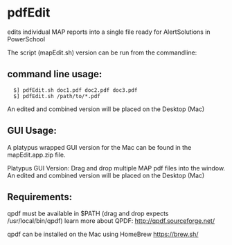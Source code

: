 # pdfEdit

edits individual MAP reports into a single file ready for AlertSolutions in PowerSchool

The script (mapEdit.sh) version can be run from the commandline:

command line usage:
------------------
      $] pdfEdit.sh doc1.pdf doc2.pdf doc3.pdf
      $] pdfEdit.sh /path/to/*.pdf
      
An edited and combined version will be placed on the Desktop (Mac)

GUI Usage:
----------
A platypus wrapped GUI version for the Mac can be found in the mapEdit.app.zip file. 

  Platypus GUI Version:
      Drag and drop multiple MAP pdf files into the window. An edited and combined version will be placed on the Desktop (Mac)

Requirements:
-------------
  qpdf must be available in $PATH (drag and drop expects /usr/local/bin/qpdf)
  learn more about QPDF: http://qpdf.sourceforge.net/
  
  qpdf can be installed on the Mac using HomeBrew 
  https://brew.sh/
